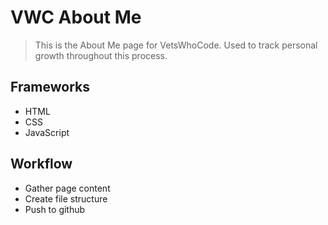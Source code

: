 # VWC About Me

> This is the About Me page for VetsWhoCode. Used to track personal growth
> throughout this process.

## Frameworks

* HTML
* CSS
* JavaScript

## Workflow

* Gather page content
* Create file structure
* Push to github
